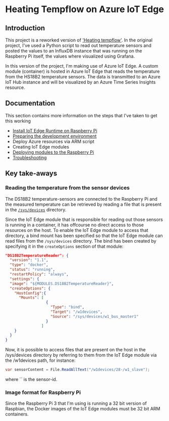 # Heating Tempflow on Azure IoT Edge

## Introduction

This project is a reworked version of ['Heating tempflow'](https://github.com/fgheysels/heating-tempflow).  In the original project, I've used a Python script to read out temperature sensors and posted the values to an InfluxDB instance that was running on the Raspberry Pi itself, the values where visualized using Grafana.

In this version of the project, I'm making use of Azure IoT Edge.  A custom module (container) is hosted in Azure IoT Edge that reads the temperature from the HS18B2 temperature sensors.  The data is transmitted to an Azure IoT Hub instance and will be visualized by an Azure Time Series Insights resource.

## Documentation

This section contains more information on the steps that I've taken to get this working

- [Install IoT Edge Runtime on Raspberry Pi](./docs/iot-edge-on-pi.md)
- [Preparing the development environment](./docs/prepare-dev-environment.md)
- Deploy Azure resources via ARM script
- Creating IoT Edge modules
- [Deploying modules to the Raspberry Pi](./docs/deploying-modules.md)
- [Troubleshooting](./docs/troubleshooting.md)

## Key take-aways

### Reading the temperature from the sensor devices

The DS18B2 temperature-sensors are connected to the Raspberry Pi and the measured temperature can be retrieved by reading a file that is present in the [`/sys/devices`](https://lwn.net/Articles/646617/) directory.

Since the IoT Edge module that is responsible for reading out those sensors is running in a container, it has offcourse no direct access to those resources on the host.  To enable the IoT Edge module to access that directory, a bind mount has been specified so that the IoT Edge module can read files from the `/sys/devices` directory.  The bind has been created by specifying it in the `createOptions` section of that module:

```json
"DS18B2TemperatureReader": {
  "version": "1.1",
  "type": "docker",
  "status": "running",
  "restartPolicy": "always",
  "settings": {
  "image": "${MODULES.DS18B2TemperatureReader}",
  "createOptions": {
    "HostConfig":{
      "Mounts": [
                  {
                    "Type": "bind",
                    "Target": "/w1devices",
                    "Source": "/sys/devices/w1_bus_master1"
                  }
                ]
    }
  }
}
```

Now, it is possible to access files that are present on the host in the /sys/devices directory by referring to them from the IoT Edge module via the /w1devices path, for instance:

```csharp
var sensorContent = File.ReadAllText("/w1devices/28-/w1_slave");
```
where `` is the sensor-id.

### Image format for Raspberry Pi

Since the Raspberry Pi 3 that I'm using is running a 32 bit version of Raspbian, the Docker images of the IoT Edge modules must be 32 bit ARM containers.